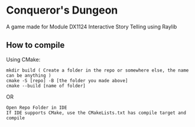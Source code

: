 # Conqueror's Dungeon
A game made for Module DX1124 Interactive Story Telling using Raylib

## How to compile
Using CMake:
```
mkdir build ( Create a folder in the repo or somewhere else, the name can be anything )
cmake -S [repo] -B [the folder you made above]
cmake --build [name of folder]
```
OR
```
Open Repo Folder in IDE
If IDE supports CMake, use the CMakeLists.txt has compile target and compile
```
